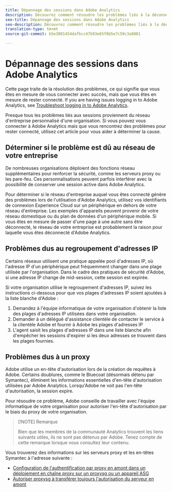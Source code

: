 ```yaml
---
title: Dépannage des sessions dans Adobe Analytics
description: Découvrez comment résoudre les problèmes liés à la déconnexion d'Adobe Analytics.
seo-title: Dépannage des sessions dans Adobe Analytics
seo-description: Découvrez comment résoudre les problèmes liés à la déconnexion d'Adobe Analytics.
translation-type: tm+mt
source-git-commit: b5e3801454dafbcc47b93e65f8b5e7c59c3a8081

---
```



# Dépannage des sessions dans Adobe Analytics

Cette page traite de la résolution des problèmes, ce qui signifie que vous êtes en mesure de vous connecter avec succès, mais que vous êtes en mesure de rester connecté. If you are having issues logging in to Adobe Analytics, see [Troubleshoot logging in to Adobe Analytics](troubleshoot-login.md).

Presque tous les problèmes liés aux sessions proviennent du réseau d'entreprise personnalisé d'une organisation. Si vous pouvez vous connecter à Adobe Analytics mais que vous rencontrez des problèmes pour rester connecté, utilisez cet article pour vous aider à déterminer la cause.

## Déterminer si le problème est dû au réseau de votre entreprise

De nombreuses organisations déploient des fonctions réseau supplémentaires pour renforcer la sécurité, comme les serveurs proxy ou les pare-feu. Ces personnalisations peuvent parfois interférer avec la possibilité de conserver une session active dans Adobe Analytics.

Pour déterminer si le réseau d'entreprise auquel vous êtes connecté génère des problèmes lors de l'utilisation d'Adobe Analytics, utilisez vos identifiants de connexion Experience Cloud sur un périphérique en dehors de votre réseau d'entreprise. Les exemples d'appareils peuvent provenir de votre réseau domestique ou du plan de données d'un périphérique mobile. Si vous êtes en mesure de passer d'une page à une autre sans être déconnecté, le réseau de votre entreprise est probablement la raison pour laquelle vous êtes déconnecté d'Adobe Analytics.

## Problèmes dus au regroupement d'adresses IP

Certains réseaux utilisent une pratique appelée pool d'adresses IP, où l'adresse IP d'un périphérique peut fréquemment changer dans une plage utilisée par l'organisation. Dans le cadre des pratiques de sécurité d'Adobe, si une adresse IP change de mid-session, cette session est expirée.

Si votre organisation utilise le regroupement d'adresses IP, suivez les instructions ci-dessous pour que vos plages d'adresses IP soient ajoutées à la liste blanche d'Adobe :

1. Demandez à l'équipe informatique de votre organisation d'obtenir la liste des plages d'adresses IP utilisées dans votre organisation.
2. Demander à un délégué d'assistance clientèle de contacter le service à la clientèle Adobe et fournir à Adobe les plages d'adresses IP
3. L'agent saisit les plages d'adresses IP dans une liste blanche afin d'empêcher les sessions d'expirer si les deux adresses se trouvent dans les plages fournies.

## Problèmes dus à un proxy

Adobe utilise un en-tête d'autorisation lors de la création de requêtes à Adobe. Certains doublures, comme le Bluecoat (désormais détenu par Symantec), éliminent les informations essentielles d'en-tête d'autorisation utilisées par Adobe Analytics. Lorsqu'Adobe ne voit pas l'en-tête d'autorisation, la session expire.

Pour résoudre ce problème, Adobe conseille de travailler avec l'équipe informatique de votre organisation pour autoriser l'en-tête d'autorisation par le biais du proxy de votre organisation.

> [!NOTE] Remarque
>
> Bien que les membres de la communauté Analytics trouvent les liens suivants utiles, ils ne sont pas détenus par Adobe. Tenez compte de cette remarque lorsque vous consultez leur contenu.

Vous trouverez des informations sur les serveurs proxy et les en-têtes Symantec à l'adresse suivante :

* [Configuration de l'authentification par proxy en amont dans un déploiement en chaîne proxy sur un proxysg ou un appareil ASG](https://support.symantec.com/en_US/article.TECH246122.html)
* [Autoriser proxysg à transférer toujours l'autorisation du serveur en amont](https://support.symantec.com/en_US/article.TECH244708.html)
